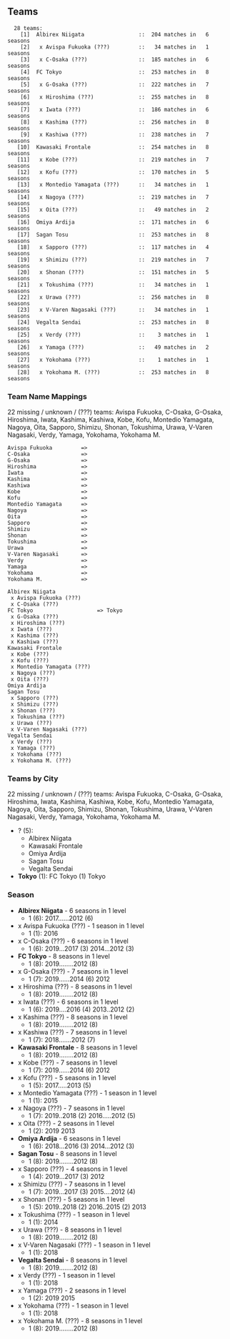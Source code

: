 ## Teams

```
  28 teams:
    [1]  Albirex Niigata                 ::  204 matches in   6 seasons
    [2]   x Avispa Fukuoka (???)         ::   34 matches in   1 seasons
    [3]   x C-Osaka (???)                ::  185 matches in   6 seasons
    [4]  FC Tokyo                        ::  253 matches in   8 seasons
    [5]   x G-Osaka (???)                ::  222 matches in   7 seasons
    [6]   x Hiroshima (???)              ::  255 matches in   8 seasons
    [7]   x Iwata (???)                  ::  186 matches in   6 seasons
    [8]   x Kashima (???)                ::  256 matches in   8 seasons
    [9]   x Kashiwa (???)                ::  238 matches in   7 seasons
   [10]  Kawasaki Frontale               ::  254 matches in   8 seasons
   [11]   x Kobe (???)                   ::  219 matches in   7 seasons
   [12]   x Kofu (???)                   ::  170 matches in   5 seasons
   [13]   x Montedio Yamagata (???)      ::   34 matches in   1 seasons
   [14]   x Nagoya (???)                 ::  219 matches in   7 seasons
   [15]   x Oita (???)                   ::   49 matches in   2 seasons
   [16]  Omiya Ardija                    ::  171 matches in   6 seasons
   [17]  Sagan Tosu                      ::  253 matches in   8 seasons
   [18]   x Sapporo (???)                ::  117 matches in   4 seasons
   [19]   x Shimizu (???)                ::  219 matches in   7 seasons
   [20]   x Shonan (???)                 ::  151 matches in   5 seasons
   [21]   x Tokushima (???)              ::   34 matches in   1 seasons
   [22]   x Urawa (???)                  ::  256 matches in   8 seasons
   [23]   x V-Varen Nagasaki (???)       ::   34 matches in   1 seasons
   [24]  Vegalta Sendai                  ::  253 matches in   8 seasons
   [25]   x Verdy (???)                  ::    3 matches in   1 seasons
   [26]   x Yamaga (???)                 ::   49 matches in   2 seasons
   [27]   x Yokohama (???)               ::    1 matches in   1 seasons
   [28]   x Yokohama M. (???)            ::  253 matches in   8 seasons
```


### Team Name Mappings

22 missing / unknown / (???) teams:
Avispa Fukuoka, C-Osaka, G-Osaka, Hiroshima, Iwata, Kashima, Kashiwa, Kobe, Kofu, Montedio Yamagata, Nagoya, Oita, Sapporo, Shimizu, Shonan, Tokushima, Urawa, V-Varen Nagasaki, Verdy, Yamaga, Yokohama, Yokohama M.


```
Avispa Fukuoka         =>
C-Osaka                =>
G-Osaka                =>
Hiroshima              =>
Iwata                  =>
Kashima                =>
Kashiwa                =>
Kobe                   =>
Kofu                   =>
Montedio Yamagata      =>
Nagoya                 =>
Oita                   =>
Sapporo                =>
Shimizu                =>
Shonan                 =>
Tokushima              =>
Urawa                  =>
V-Varen Nagasaki       =>
Verdy                  =>
Yamaga                 =>
Yokohama               =>
Yokohama M.            =>
```



```
Albirex Niigata             
 x Avispa Fukuoka (???)
 x C-Osaka (???)
FC Tokyo                    => Tokyo
 x G-Osaka (???)
 x Hiroshima (???)
 x Iwata (???)
 x Kashima (???)
 x Kashiwa (???)
Kawasaki Frontale           
 x Kobe (???)
 x Kofu (???)
 x Montedio Yamagata (???)
 x Nagoya (???)
 x Oita (???)
Omiya Ardija                
Sagan Tosu                  
 x Sapporo (???)
 x Shimizu (???)
 x Shonan (???)
 x Tokushima (???)
 x Urawa (???)
 x V-Varen Nagasaki (???)
Vegalta Sendai              
 x Verdy (???)
 x Yamaga (???)
 x Yokohama (???)
 x Yokohama M. (???)
```



### Teams by City

22 missing / unknown / (???) teams:
Avispa Fukuoka, C-Osaka, G-Osaka, Hiroshima, Iwata, Kashima, Kashiwa, Kobe, Kofu, Montedio Yamagata, Nagoya, Oita, Sapporo, Shimizu, Shonan, Tokushima, Urawa, V-Varen Nagasaki, Verdy, Yamaga, Yokohama, Yokohama M.

- ? (5): 
  - Albirex Niigata 
  - Kawasaki Frontale 
  - Omiya Ardija 
  - Sagan Tosu 
  - Vegalta Sendai 
- **Tokyo** (1): FC Tokyo  (1) Tokyo




### Season

- **Albirex Niigata** - 6 seasons in 1 level
  - 1 (6): 2017......2012 (6)
- x Avispa Fukuoka (???) - 1 season in 1 level
  - 1 (1): 2016
- x C-Osaka (???) - 6 seasons in 1 level
  - 1 (6): 2019...2017 (3) 2014...2012 (3)
- **FC Tokyo** - 8 seasons in 1 level
  - 1 (8): 2019........2012 (8)
- x G-Osaka (???) - 7 seasons in 1 level
  - 1 (7): 2019......2014 (6) 2012
- x Hiroshima (???) - 8 seasons in 1 level
  - 1 (8): 2019........2012 (8)
- x Iwata (???) - 6 seasons in 1 level
  - 1 (6): 2019....2016 (4) 2013..2012 (2)
- x Kashima (???) - 8 seasons in 1 level
  - 1 (8): 2019........2012 (8)
- x Kashiwa (???) - 7 seasons in 1 level
  - 1 (7): 2018.......2012 (7)
- **Kawasaki Frontale** - 8 seasons in 1 level
  - 1 (8): 2019........2012 (8)
- x Kobe (???) - 7 seasons in 1 level
  - 1 (7): 2019......2014 (6) 2012
- x Kofu (???) - 5 seasons in 1 level
  - 1 (5): 2017.....2013 (5)
- x Montedio Yamagata (???) - 1 season in 1 level
  - 1 (1): 2015
- x Nagoya (???) - 7 seasons in 1 level
  - 1 (7): 2019..2018 (2) 2016.....2012 (5)
- x Oita (???) - 2 seasons in 1 level
  - 1 (2): 2019 2013
- **Omiya Ardija** - 6 seasons in 1 level
  - 1 (6): 2018...2016 (3) 2014...2012 (3)
- **Sagan Tosu** - 8 seasons in 1 level
  - 1 (8): 2019........2012 (8)
- x Sapporo (???) - 4 seasons in 1 level
  - 1 (4): 2019...2017 (3) 2012
- x Shimizu (???) - 7 seasons in 1 level
  - 1 (7): 2019...2017 (3) 2015....2012 (4)
- x Shonan (???) - 5 seasons in 1 level
  - 1 (5): 2019..2018 (2) 2016..2015 (2) 2013
- x Tokushima (???) - 1 season in 1 level
  - 1 (1): 2014
- x Urawa (???) - 8 seasons in 1 level
  - 1 (8): 2019........2012 (8)
- x V-Varen Nagasaki (???) - 1 season in 1 level
  - 1 (1): 2018
- **Vegalta Sendai** - 8 seasons in 1 level
  - 1 (8): 2019........2012 (8)
- x Verdy (???) - 1 season in 1 level
  - 1 (1): 2018
- x Yamaga (???) - 2 seasons in 1 level
  - 1 (2): 2019 2015
- x Yokohama (???) - 1 season in 1 level
  - 1 (1): 2018
- x Yokohama M. (???) - 8 seasons in 1 level
  - 1 (8): 2019........2012 (8)

